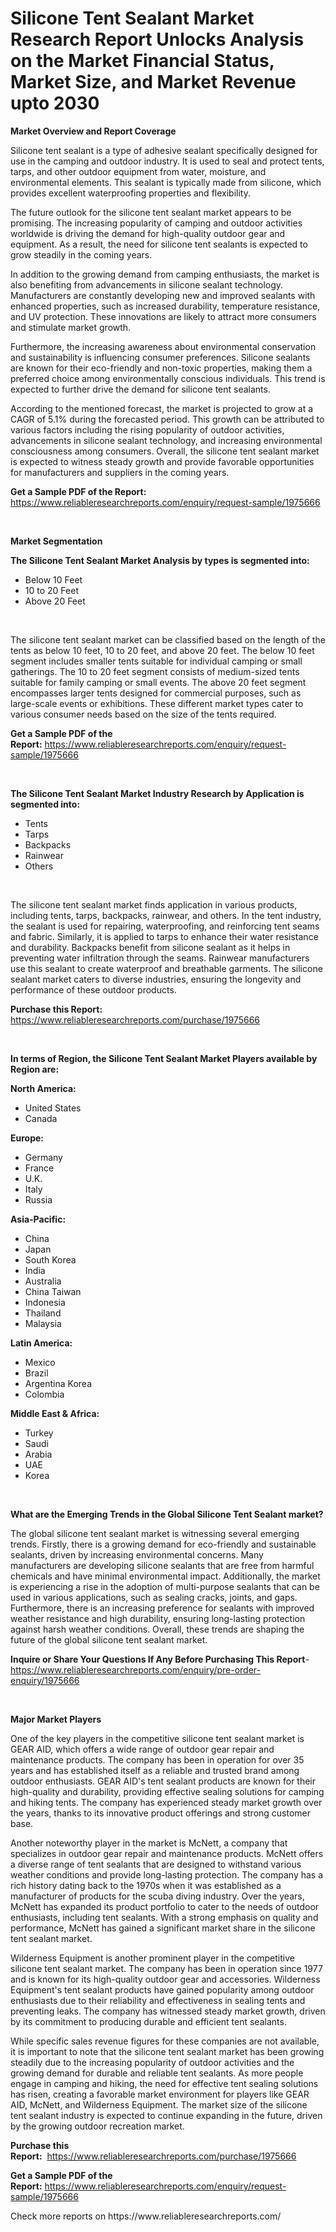 <p><h1>Silicone Tent Sealant Market Research Report Unlocks Analysis on the Market Financial Status, Market Size, and Market Revenue upto 2030</h1></p><p><strong>Market Overview and Report Coverage</strong></p>
<p><p>Silicone tent sealant is a type of adhesive sealant specifically designed for use in the camping and outdoor industry. It is used to seal and protect tents, tarps, and other outdoor equipment from water, moisture, and environmental elements. This sealant is typically made from silicone, which provides excellent waterproofing properties and flexibility.</p><p>The future outlook for the silicone tent sealant market appears to be promising. The increasing popularity of camping and outdoor activities worldwide is driving the demand for high-quality outdoor gear and equipment. As a result, the need for silicone tent sealants is expected to grow steadily in the coming years.</p><p>In addition to the growing demand from camping enthusiasts, the market is also benefiting from advancements in silicone sealant technology. Manufacturers are constantly developing new and improved sealants with enhanced properties, such as increased durability, temperature resistance, and UV protection. These innovations are likely to attract more consumers and stimulate market growth.</p><p>Furthermore, the increasing awareness about environmental conservation and sustainability is influencing consumer preferences. Silicone sealants are known for their eco-friendly and non-toxic properties, making them a preferred choice among environmentally conscious individuals. This trend is expected to further drive the demand for silicone tent sealants.</p><p>According to the mentioned forecast, the market is projected to grow at a CAGR of 5.1% during the forecasted period. This growth can be attributed to various factors including the rising popularity of outdoor activities, advancements in silicone sealant technology, and increasing environmental consciousness among consumers. Overall, the silicone tent sealant market is expected to witness steady growth and provide favorable opportunities for manufacturers and suppliers in the coming years.</p></p>
<p><strong>Get a Sample PDF of the Report:</strong> <a href="https://www.reliableresearchreports.com/enquiry/request-sample/1975666">https://www.reliableresearchreports.com/enquiry/request-sample/1975666</a></p>
<p>&nbsp;</p>
<p><strong>Market Segmentation</strong></p>
<p><strong>The Silicone Tent Sealant Market Analysis by types is segmented into:</strong></p>
<p><ul><li>Below 10 Feet</li><li>10 to 20 Feet</li><li>Above 20 Feet</li></ul></p>
<p>&nbsp;</p>
<p><p>The silicone tent sealant market can be classified based on the length of the tents as below 10 feet, 10 to 20 feet, and above 20 feet. The below 10 feet segment includes smaller tents suitable for individual camping or small gatherings. The 10 to 20 feet segment consists of medium-sized tents suitable for family camping or small events. The above 20 feet segment encompasses larger tents designed for commercial purposes, such as large-scale events or exhibitions. These different market types cater to various consumer needs based on the size of the tents required.</p></p>
<p><strong>Get a Sample PDF of the Report:</strong>&nbsp;<a href="https://www.reliableresearchreports.com/enquiry/request-sample/1975666">https://www.reliableresearchreports.com/enquiry/request-sample/1975666</a></p>
<p>&nbsp;</p>
<p><strong>The Silicone Tent Sealant Market Industry Research by Application is segmented into:</strong></p>
<p><ul><li>Tents</li><li>Tarps</li><li>Backpacks</li><li>Rainwear</li><li>Others</li></ul></p>
<p>&nbsp;</p>
<p><p>The silicone tent sealant market finds application in various products, including tents, tarps, backpacks, rainwear, and others. In the tent industry, the sealant is used for repairing, waterproofing, and reinforcing tent seams and fabric. Similarly, it is applied to tarps to enhance their water resistance and durability. Backpacks benefit from silicone sealant as it helps in preventing water infiltration through the seams. Rainwear manufacturers use this sealant to create waterproof and breathable garments. The silicone sealant market caters to diverse industries, ensuring the longevity and performance of these outdoor products.</p></p>
<p><strong>Purchase this Report:</strong>&nbsp; <a href="https://www.reliableresearchreports.com/purchase/1975666">https://www.reliableresearchreports.com/purchase/1975666</a></p>
<p>&nbsp;</p>
<p><strong>In terms of Region, the Silicone Tent Sealant Market Players available by Region are:</strong></p>
<p>
    <p> <strong> North America: </strong>
        <ul>
            <li>United States</li>
            <li>Canada</li>
        </ul>
        </p> 
    <p> <strong> Europe: </strong>
        <ul>
            <li>Germany</li>
            <li>France</li>
            <li>U.K.</li>
            <li>Italy</li>
            <li>Russia</li>
        </ul>
        </p> 
    <p> <strong> Asia-Pacific: </strong>
        <ul>
            <li>China</li>
            <li>Japan</li>
            <li>South Korea</li>
            <li>India</li>
            <li>Australia</li>
            <li>China Taiwan</li>
            <li>Indonesia</li>
            <li>Thailand</li>
            <li>Malaysia</li>
        </ul>
        </p> 
    <p> <strong> Latin America: </strong>
        <ul>
            <li>Mexico</li>
            <li>Brazil</li>
            <li>Argentina Korea</li>
            <li>Colombia</li>
        </ul>
        </p> 
    <p> <strong> Middle East & Africa: </strong>
        <ul>
            <li>Turkey</li>
            <li>Saudi</li>
            <li>Arabia</li>
            <li>UAE</li>
            <li>Korea</li>
        </ul>
    </p>
    </p>
<p>&nbsp;</p>
<p><strong>What are the Emerging Trends in the Global Silicone Tent Sealant market?</strong></p>
<p><p>The global silicone tent sealant market is witnessing several emerging trends. Firstly, there is a growing demand for eco-friendly and sustainable sealants, driven by increasing environmental concerns. Many manufacturers are developing silicone sealants that are free from harmful chemicals and have minimal environmental impact. Additionally, the market is experiencing a rise in the adoption of multi-purpose sealants that can be used in various applications, such as sealing cracks, joints, and gaps. Furthermore, there is an increasing preference for sealants with improved weather resistance and high durability, ensuring long-lasting protection against harsh weather conditions. Overall, these trends are shaping the future of the global silicone tent sealant market.</p></p>
<p><strong>Inquire or Share Your Questions If Any Before Purchasing This Report</strong>- <a href="https://www.reliableresearchreports.com/enquiry/pre-order-enquiry/1975666">https://www.reliableresearchreports.com/enquiry/pre-order-enquiry/1975666</a></p>
<p>&nbsp;</p>
<p><strong>Major Market Players</strong></p>
<p><p>One of the key players in the competitive silicone tent sealant market is GEAR AID, which offers a wide range of outdoor gear repair and maintenance products. The company has been in operation for over 35 years and has established itself as a reliable and trusted brand among outdoor enthusiasts. GEAR AID's tent sealant products are known for their high-quality and durability, providing effective sealing solutions for camping and hiking tents. The company has experienced steady market growth over the years, thanks to its innovative product offerings and strong customer base. </p><p>Another noteworthy player in the market is McNett, a company that specializes in outdoor gear repair and maintenance products. McNett offers a diverse range of tent sealants that are designed to withstand various weather conditions and provide long-lasting protection. The company has a rich history dating back to the 1970s when it was established as a manufacturer of products for the scuba diving industry. Over the years, McNett has expanded its product portfolio to cater to the needs of outdoor enthusiasts, including tent sealants. With a strong emphasis on quality and performance, McNett has gained a significant market share in the silicone tent sealant market.</p><p>Wilderness Equipment is another prominent player in the competitive silicone tent sealant market. The company has been in operation since 1977 and is known for its high-quality outdoor gear and accessories. Wilderness Equipment's tent sealant products have gained popularity among outdoor enthusiasts due to their reliability and effectiveness in sealing tents and preventing leaks. The company has witnessed steady market growth, driven by its commitment to producing durable and efficient tent sealants.</p><p>While specific sales revenue figures for these companies are not available, it is important to note that the silicone tent sealant market has been growing steadily due to the increasing popularity of outdoor activities and the growing demand for durable and reliable tent sealants. As more people engage in camping and hiking, the need for effective tent sealing solutions has risen, creating a favorable market environment for players like GEAR AID, McNett, and Wilderness Equipment. The market size of the silicone tent sealant industry is expected to continue expanding in the future, driven by the growing outdoor recreation market.</p></p>
<p><strong>Purchase this Report:</strong>&nbsp;&nbsp;<a href="https://www.reliableresearchreports.com/purchase/1975666">https://www.reliableresearchreports.com/purchase/1975666</a></p>
<p></p>
<p><strong>Get a Sample PDF of the Report:</strong>&nbsp;<a href="https://www.reliableresearchreports.com/enquiry/request-sample/1975666">https://www.reliableresearchreports.com/enquiry/request-sample/1975666</a></p>
<p>Check more reports on https://www.reliableresearchreports.com/</p>
